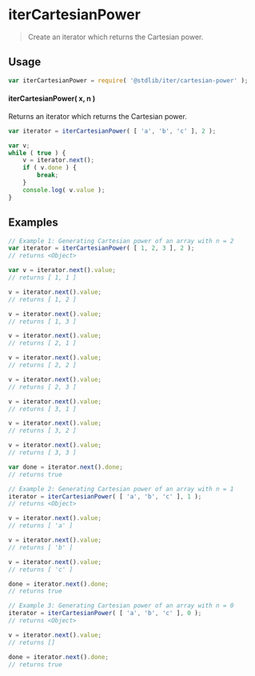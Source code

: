 <!--

@license Apache-2.0

Copyright (c) 2024 The Stdlib Authors.

Licensed under the Apache License, Version 2.0 (the "License");
you may not use this file except in compliance with the License.
You may obtain a copy of the License at

   http://www.apache.org/licenses/LICENSE-2.0

Unless required by applicable law or agreed to in writing, software
distributed under the License is distributed on an "AS IS" BASIS,
WITHOUT WARRANTIES OR CONDITIONS OF ANY KIND, either express or implied.
See the License for the specific language governing permissions and
limitations under the License.

-->

# iterCartesianPower

> Create an iterator which returns the Cartesian power.

<!-- Section to include introductory text. Make sure to keep an empty line after the intro `section` element and another before the `/section` close. -->

<section class="intro">

</section>

<!-- /.intro -->

<!-- Package usage documentation. -->

<section class="usage">

## Usage

```javascript
var iterCartesianPower = require( '@stdlib/iter/cartesian-power' );
```

#### iterCartesianPower( x, n )

Returns an iterator which returns the Cartesian power.

```javascript
var iterator = iterCartesianPower( [ 'a', 'b', 'c' ], 2 );

var v;
while ( true ) {
    v = iterator.next();
    if ( v.done ) {
        break;
    }
    console.log( v.value );
}
```

</section>

<!-- /.usage -->

<!-- Package usage notes. Make sure to keep an empty line after the `section` element and another before the `/section` close. -->

<section class="notes">
   
</section>

<!-- /.notes -->

<!-- Package usage examples. -->

<section class="examples">

## Examples

<!-- eslint no-undef: "error" -->

```javascript
// Example 1: Generating Cartesian power of an array with n = 2
var iterator = iterCartesianPower( [ 1, 2, 3 ], 2 );
// returns <Object>

var v = iterator.next().value;
// returns [ 1, 1 ]

v = iterator.next().value;
// returns [ 1, 2 ]

v = iterator.next().value;
// returns [ 1, 3 ]

v = iterator.next().value;
// returns [ 2, 1 ]

v = iterator.next().value;
// returns [ 2, 2 ]

v = iterator.next().value;
// returns [ 2, 3 ]

v = iterator.next().value;
// returns [ 3, 1 ]

v = iterator.next().value;
// returns [ 3, 2 ]

v = iterator.next().value;
// returns [ 3, 3 ]

var done = iterator.next().done;
// returns true

// Example 2: Generating Cartesian power of an array with n = 1
iterator = iterCartesianPower( [ 'a', 'b', 'c' ], 1 );
// returns <Object>

v = iterator.next().value;
// returns [ 'a' ]

v = iterator.next().value;
// returns [ 'b' ]

v = iterator.next().value;
// returns [ 'c' ]

done = iterator.next().done;
// returns true

// Example 3: Generating Cartesian power of an array with n = 0
iterator = iterCartesianPower( [ 'a', 'b', 'c' ], 0 );
// returns <Object>

v = iterator.next().value;
// returns []

done = iterator.next().done;
// returns true
```

</section>

<!-- /.examples -->

<!-- Section to include cited references. If references are included, add a horizontal rule *before* the section. Make sure to keep an empty line after the `section` element and another before the `/section` close. -->

<section class="references">

</section>

<!-- /.references -->

<!-- Section for related `stdlib` packages. Do not manually edit this section, as it is automatically populated. -->

<section class="related">

</section>

<!-- /.related -->

<!-- Section for all links. Make sure to keep an empty line after the `section` element and another before the `/section` close. -->

<section class="links">

</section>

<!-- /.links -->
